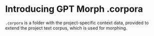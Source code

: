 # Introducing GPT Morph .corpora

`.corpora` is a folder with the project-specific context data, provided to extend the project text corpus, which is used for morphing.

